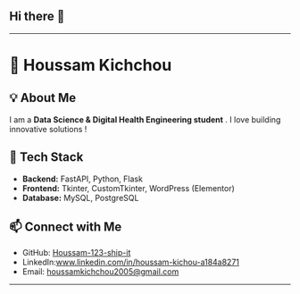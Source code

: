 ## Hi there 👋
 

---

# 👋 Houssam Kichchou  

## 💡 About Me  
I am a **Data Science & Digital Health Engineering student** . I love building innovative solutions !  

## 🚀 Tech Stack  
- **Backend:** FastAPI, Python, Flask  
- **Frontend:** Tkinter, CustomTkinter, WordPress (Elementor)  
- **Database:** MySQL, PostgreSQL  
 

## 📫 Connect with Me  
- GitHub: [Houssam-123-ship-it](https://github.com/Houssam-123-ship-it)  
- LinkedIn:www.linkedin.com/in/houssam-kichou-a184a8271 
- Email: houssamkichchou2005@gmail.com  

---


<!--
**Houssam-123-ship-it/Houssam-123-ship-it** is a ✨ _special_ ✨ repository because its `README.md` (this file) appears on your GitHub profile.

Here are some ideas to get you started:

- 🔭 I’m currently working on ...
- 🌱 I’m currently learning ...
- 👯 I’m looking to collaborate on ...
- 🤔 I’m looking for help with ...
- 💬 Ask me about ...
- 📫 How to reach me: ...
- 😄 Pronouns: ...
- ⚡ Fun fact: ...
-->
